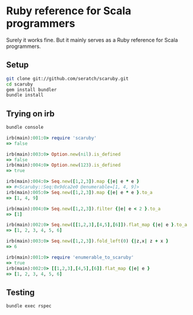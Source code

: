 # Ruby reference for Scala programmers

Surely it works fine. But it mainly serves as a Ruby reference for Scala programmers.

## Setup

```sh
git clone git://github.com/seratch/scaruby.git
cd scaruby
gem install bundler
bundle install
```

## Trying on irb

```sh
bundle console
```

```ruby
irb(main):001:0> require 'scaruby'
=> false

irb(main):003:0> Option.new(nil).is_defined
=> false
irb(main):004:0> Option.new(123).is_defined
=> true

irb(main):004:0> Seq.new([1,2,3]).map {|e| e * e }
=> #<Scaruby::Seq:0x9dca2e0 @enumerable=[1, 4, 9]>
irb(main):005:0> Seq.new([1,2,3]).map {|e| e * e }.to_a
=> [1, 4, 9]

irb(main):004:0> Seq.new([1,2,3]).filter {|e| e < 2 }.to_a
=> [1]

irb(main):002:0> Seq.new([[1,2,3],[4,5],[6]]).flat_map {|e| e }.to_a
=> [1, 2, 3, 4, 5, 6]

irb(main):003:0> Seq.new([1,2,3]).fold_left(0) {|z,x| z + x }
=> 6

irb(main):001:0> require 'enumerable_to_scaruby'
=> true
irb(main):002:0> [[1,2,3],[4,5],[6]].flat_map {|e| e }
=> [1, 2, 3, 4, 5, 6]
```

## Testing

```sh
bundle exec rspec
```
